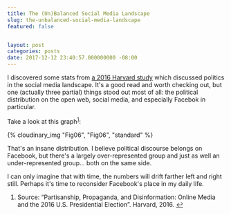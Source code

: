 ```yaml
---
title: The (Un)Balanced Social Media Landscape
slug: the-unbalanced-social-media-landscape
featured: false


layout: post
categories: posts
date: 2017-12-12 23:40:57.000000000 -08:00
---
```


I discovered some stats from [a 2016 Harvard study](https://cyber.harvard.edu/publications/2017/08/mediacloud) which discussed politics in the social media landscape. It's a good read and worth checking out, but one (actually three partial) things stood out most of all: the political distribution on the open web, social media, and especially Facebok in particular.

Take a look at this graph<sup><a href="#fn-1">1</a></sup>:

{% cloudinary_img "Fig06", "Fig06", "standard" %}

That's an insane distribution. I believe political discourse belongs on Facebook, but there's a largely over-represented group and just as well an under-represented group… both on the same side.

I can only imagine that with time, the numbers will drift farther left and right still. Perhaps it's time to reconsider Facebook's place in my daily life.

1. Source: “Partisanship, Propaganda, and Disinformation: Online Media and the 2016 U.S. Presidential Election”. Harvard, 2016. [↩](#fnref-1)
